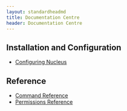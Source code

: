 ```yaml
---
layout: standardheadmd
title: Documentation Centre
header: Documentation Centre
---
```

## Installation and Configuration

* [Configuring Nucleus](configuration/)

## Reference

* [Command Reference](commands.html)
* [Permissions Reference](permissions.html)
